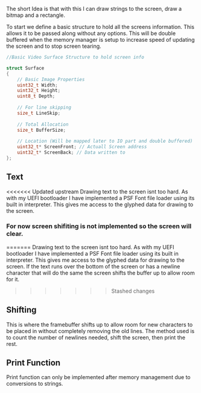 The short Idea is that with this I can draw strings to the screen, draw a bitmap and a rectangle.

To start we define a basic structure to hold all the screens information. This allows it to be passed along without any options. This will be double buffered when the memory manager is setup to increase speed of updating the screen and to stop screen tearing.

```C++ TI="Simple Surface Struct"
//Basic Video Surface Structure to hold screen info

struct Surface
{  
	// Basic Image Properties
	uint32_t Width;
	uint32_t Height;
	uint8_t Depth;
	
	// For line skipping
	size_t LineSkip;
	
	// Total Allocation
	size_t BufferSize;
	
	// Location (Will be mapped later to IO part and double buffered)
	uint32_t* ScreenFront; // Actuall Screen address
	uint32_t* ScreenBack; // Data written to
};
```

## Text
<<<<<<< Updated upstream
Drawing text to the screen isnt too hard. As with my UEFI bootloader I have implemented a PSF Font file loader using its built in interpreter. This gives me access to the glyphed data for drawing to the screen. 

### For now screen shifiting is not implemented so the screen will clear.
=======
Drawing text to the screen isnt too hard. As with my UEFI bootloader I have implemented a PSF Font file loader using its built in interpreter. This gives me access to the glyphed data for drawing to the screen.  If the text runs over the bottom of the screen or has a newline character that will do the same the screen shifts the buffer up to allow room for it.
>>>>>>> Stashed changes

## Shifting
This is where the framebuffer shifts up to allow room for new characters to be placed in without completely removing the old lines. The method used is to count the number of newlines needed, shift the screen, then print the rest.

## Print Function
Print function can only be implemented after memory management due to conversions to strings.
